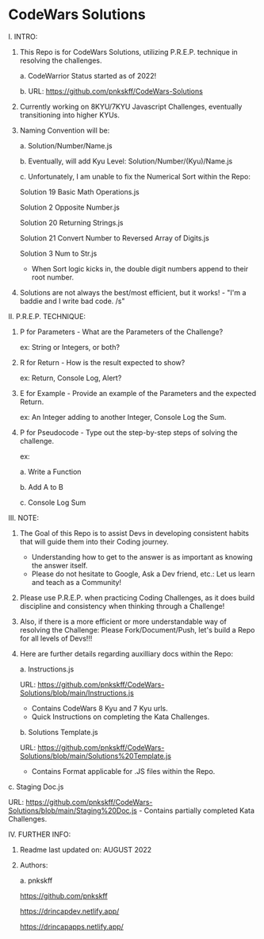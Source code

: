 # CodeWars Solutions

I. INTRO:

   1. This Repo is for CodeWars Solutions, utilizing P.R.E.P. technique in resolving the challenges.
      
      a. CodeWarrior Status started as of 2022! 
      
      b. URL: https://github.com/pnkskff/CodeWars-Solutions

   2. Currently working on 8KYU/7KYU Javascript Challenges, eventually transitioning into higher KYUs.

   3. Naming Convention will be:

      a. Solution/Number/Name.js
   
      b. Eventually, will add Kyu Level: Solution/Number/(Kyu)/Name.js
   
      c. Unfortunately, I am unable to fix the Numerical Sort within the Repo:

         Solution 19 Basic Math Operations.js

         Solution 2 Opposite Number.js

         Solution 20 Returning Strings.js

         Solution 21 Convert Number to Reversed Array of Digits.js

         Solution 3 Num to Str.js

         - When Sort logic kicks in, the double digit numbers append to their root number.

   4. Solutions are not always the best/most efficient, but it works! - "I'm a baddie and I write bad code. /s"

II. P.R.E.P. TECHNIQUE:

   1. P for Parameters - What are the Parameters of the Challenge?
      
      ex: String or Integers, or both?

   2. R for Return - How is the result expected to show?
      
      ex: Return, Console Log, Alert?

   3. E for Example - Provide an example of the Parameters and the expected Return.
      
      ex: An Integer adding to another Integer, Console Log the Sum.

   4. P for Pseudocode - Type out the step-by-step steps of solving the challenge.
      
      ex:
      
      a. Write a Function
      
      b. Add A to B
      
      c. Console Log Sum

III. NOTE:

1. The Goal of this Repo is to assist Devs in developing consistent habits that will guide them into their Coding journey. 
   - Understanding how to get to the answer is as important as knowing the answer itself.
   - Please do not hesitate to Google, Ask a Dev friend, etc.: Let us learn and teach as a Community!

2. Please use P.R.E.P. when practicing Coding Challenges, as it does build discipline and consistency when thinking through a Challenge!

3. Also, if there is a more efficient or more understandable way of resolving the Challenge: Please Fork/Document/Push, let's build a Repo for all levels of Devs!!!

4. Here are further details regarding auxilliary docs within the Repo:

   a. Instructions.js

   URL: https://github.com/pnkskff/CodeWars-Solutions/blob/main/Instructions.js
      - Contains CodeWars 8 Kyu and 7 Kyu urls.
      - Quick Instructions on completing the Kata Challenges.

   b. Solutions Template.js

   URL: https://github.com/pnkskff/CodeWars-Solutions/blob/main/Solutions%20Template.js
      - Contains Format applicable for .JS files within the Repo.

c. Staging Doc.js

   URL: https://github.com/pnkskff/CodeWars-Solutions/blob/main/Staging%20Doc.js
     - Contains partially completed Kata Challenges.

IV. FURTHER INFO:

1. Readme last updated on: AUGUST 2022

2. Authors:

   a. pnkskff

      https://github.com/pnkskff

      https://drincapdev.netlify.app/

      https://drincapapps.netlify.app/
